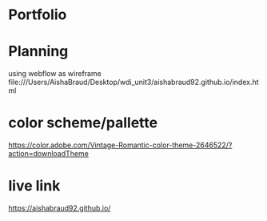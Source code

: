 # Portfolio

# Planning
using webflow as wireframe
file:///Users/AishaBraud/Desktop/wdi_unit3/aishabraud92.github.io/index.html

# color scheme/pallette
https://color.adobe.com/Vintage-Romantic-color-theme-2646522/?action=downloadTheme

# live link
https://aishabraud92.github.io/
